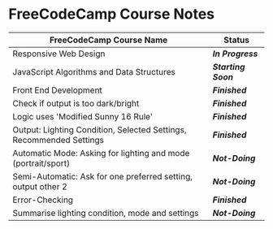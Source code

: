 # FreeCodeCamp Course Notes

__FreeCodeCamp Course Name__ | __Status__
------------ | ---------------
Responsive Web Design | *__In Progress__*
JavaScript Algorithms and Data Structures | *__Starting Soon__*
Front End Development  | *__Finished__*
Check if output is too dark/bright | *__Finished__*
Logic uses 'Modified Sunny 16 Rule' | *__Finished__*
Output: Lighting Condition, Selected Settings, Recommended Settings | *__Finished__*
Automatic Mode: Asking for lighting and mode (portrait/sport) | *__Not-Doing__*
Semi-Automatic: Ask for one preferred setting, output other 2 | *__Not-Doing__*
Error-Checking | *__Finished__*
Summarise lighting condition, mode and settings | *__Not-Doing__*